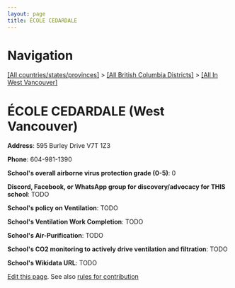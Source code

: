 ```yaml
---
layout: page
title: ÉCOLE CEDARDALE
---
```

# Navigation

[[All countries/states/provinces]](../../..) > [[All British Columbia Districts]](../..) > [[All In West Vancouver]](..)

# ÉCOLE CEDARDALE (West Vancouver)

**Address**: 595 Burley Drive V7T 1Z3

**Phone**: 604-981-1390

**School's overall airborne virus protection grade (0-5)**: 0

**Discord, Facebook, or WhatsApp group for discovery/advocacy for THIS school**: TODO

**School's policy on Ventilation**: TODO

**School's Ventilation Work Completion**: TODO

**School's Air-Purification**: TODO

**School's CO2 monitoring to actively drive ventilation and filtration**: TODO

**School's Wikidata URL**: TODO


[Edit this page](https://github.com/ventilate-schools/BC/edit/main/./West_Vancouver/ÉCOLE_CEDARDALE.md). See also [rules for contribution](../../../contribution-rules/)
